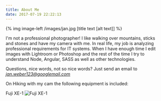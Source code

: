 ```yaml
---
title: About Me
date: 2017-07-19 22:22:13
---
```


{% img image-left /images/jan.jpg [title text [alt text]] %}

 I'm not a professional photographer! I like walking over mountains, sticks and stones and have my camera with me. In real life, my job is analyzing professional requirements for IT systems. When I have enough time I edit images with Lightroom or Photoshop and the rest of the time I try to understand Node, Angular, SASS as well as other technologies.

 Questions, nice words, not so nice words? Just send an email to <i class="fa fa-envelope mr-4"> [jan.weber123@googlemail.com](jan.weber123@googlemail.com)</i>

On Hiking with my cam the following equipment is included:

Fuji XE-1
![Fuji XE-1](/images/fuji-xe1.jpg)